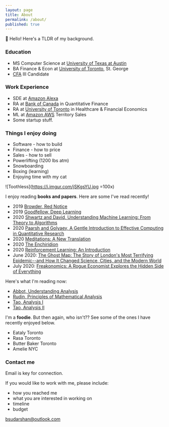 ```yaml
---
layout: page
title: About
permalink: /about/
published: true
---
```


:wave: Hello! Here's a TLDR of my background.

### Education
- MS Computer Science at [University of Texas at Austin](https://www.utexas.edu/)
- BA Finance & Econ at [University of Toronto](https://www.utoronto.ca/), St. George
- [CFA](https://www.cfainstitute.org/) III Candidate

### Work Experience
- SDE at [Amazon Alexa](https://www.alexa.amazon.com/)
- RA at [Bank of Canada](https://www.bankofcanada.ca/) in Quantitative Finance
- RA at [University of Toronto](https://www.utoronto.ca/) in Healthcare & Financial Economics
- ML at [Amazon AWS](https://aws.amazon.com/) Territory Sales
- Some startup stuff.

### Things I enjoy doing
- Software - how to build
- Finance - how to price
- Sales - how to sell
- Powerlifting (1200 lbs atm)
- Snowboarding
- Boxing (learning)
- Enjoying time with my cat
  
![Toothless](https://i.imgur.com/jSKgsYU.jpg =100x)


I enjoy reading **books and papers**. Here are some I've read recently!

- 2019 [Browder, Red Notice](https://www.amazon.ca/Red-Notice-Finance-Murder-Justice/dp/147675571X)
- 2019 [Goodfellow, Deep Learning](https://www.amazon.ca/Deep-Learning-Ian-Goodfellow/dp/0262035618)
- 2020 [Shwartz and David, Understanding Machine Learning: From Theory to Algorithms](https://www.amazon.ca/Understanding-Machine-Learning-Theory-Algorithms/dp/1107057132/)
- 2020 [Paarsh and Golyaev, A Gentle Introduction to Effective Computing in Quantitative Research](https://www.amazon.ca/Introduction-Effective-Computing-Quantitative-Research/dp/0262034115)
- 2020 [Meditations: A New Translation](https://www.amazon.com/Meditations-New-Translation-Marcus-Aurelius/dp/0812968255/ref=sr_1_3?dchild=1&keywords=meditations&qid=1595533513&s=books&sr=1-3)
- 2020 [The Enchiridion](https://www.amazon.com/Enchiridion-Epictetus/dp/152156034X/ref=sr_1_3?dchild=1&keywords=enchiridion&qid=1595533572&sr=8-3)
- 2020 [Reinforcement Learning: An Introduction](http://www.incompleteideas.net/book/the-book-2nd.html)
- June 2020: [The Ghost Map: The Story of London's Most Terrifying Epidemic--and How It Changed Science, Cities, and the Modern World](https://www.amazon.com/Ghost-Map-Londons-Terrifying-Epidemic/dp/1594482691)
- July 2020: [Freakonomics: A Rogue Economist Explores the Hidden Side of Everything](https://www.amazon.com/Freakonomics-Economist-Explores-Hidden-Everything/dp/0060731338)

Here's what I'm reading now:

- [Abbot, Understanding Analysis](https://elliespathtostatistics.files.wordpress.com/2018/03/abbott-second-edition.pdf) 
- [Rudin, Principles of Mathematical Analysis](https://notendur.hi.is/vae11/%C3%9Eekking/principles_of_mathematical_analysis_walter_rudin.pdf)
- [Tao, Analysis I](https://github.com/WMX567/Math-learning/blob/master/Analysis%20I%20Terence%20Tao.pdf)
- [Tao, Analysis II](https://github.com/WMX567/Math-learning/blob/master/Analysis%20I%20Terence%20Tao.pdf)


I'm a **foodie**. But then again, who isn't?? See some of the ones I have recently enjoyed below.

- Eataly Toronto
- Rasa Toronto
- Butter Baker Toronto
- Amelie NYC

### Contact me

Email is key for connection.

If you would like to work with me, please include:
- how you reached me
- what you are interested in working on
- timeline
- budget

[bsudarshan@outlook.com](mailto:bsudarshan@outlook.com)
